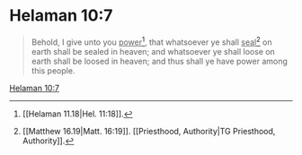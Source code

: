 # Helaman 10:7

> Behold, I give unto you <u>power</u>[^a], that whatsoever ye shall <u>seal</u>[^b] on earth shall be sealed in heaven; and whatsoever ye shall loose on earth shall be loosed in heaven; and thus shall ye have power among this people.

[Helaman 10:7](https://www.churchofjesuschrist.org/study/scriptures/bofm/hel/10?lang=eng&id=p7#p7)


[^a]: [[Helaman 11.18|Hel. 11:18]].  
[^b]: [[Matthew 16.19|Matt. 16:19]]. [[Priesthood, Authority|TG Priesthood, Authority]].  
